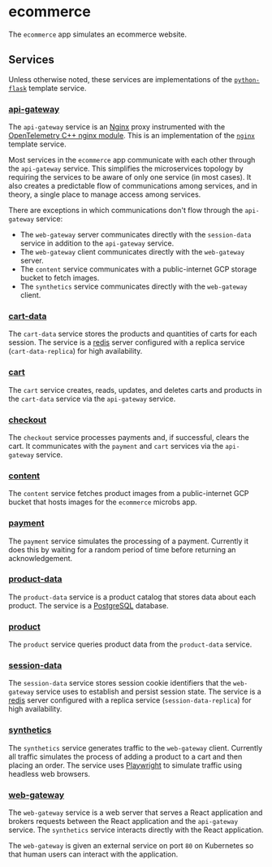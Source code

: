 # [](ecommerce)ecommerce

The `ecommerce` app simulates an ecommerce website.

## Services

Unless otherwise noted, these services are implementations of the
[`python-flask`](/docs/apps/templates) template service.

### [api-gateway](https://github.com/microbs-io/microbs/tree/main/apps/ecommerce/services/api-gateway)

The `api-gateway` service is an [Nginx](https://www.nginx.com/) proxy instrumented
with the [OpenTelemetry C++ nginx module](https://github.com/open-telemetry/opentelemetry-cpp-contrib/tree/main/instrumentation/nginx).
This is an implementation of the [`nginx`](/docs/apps/templates) template service.

Most services in the `ecommerce` app communicate with each other through the
`api-gateway` service. This simplifies the microservices topology by requiring
the services to be aware of only one service (in most cases). It also creates a
predictable flow of communications among services, and in theory, a single
place to manage access among services.

There are exceptions in which communications don't flow through the `api-gateway`
service:

* The `web-gateway` server communicates directly with the `session-data` service in addition to the `api-gateway` service.
* The `web-gateway` client communicates directly with the `web-gateway` server.
* The `content` service communicates with a public-internet GCP storage bucket to fetch images.
* The `synthetics` service communicates directly with the `web-gateway` client.

### [cart-data](https://github.com/microbs-io/microbs/tree/main/apps/ecommerce/services/cart-data)

The `cart-data` service stores the products and quantities of carts for each
session. The service is a [redis](https://redis.io/) server configured with a
replica service (`cart-data-replica`) for high availability.

### [cart](https://github.com/microbs-io/microbs/tree/main/apps/ecommerce/services/cart)

The `cart` service creates, reads, updates, and deletes carts and products in
the `cart-data` service via the `api-gateway` service.

### [checkout](https://github.com/microbs-io/microbs/tree/main/apps/ecommerce/services/checkout)

The `checkout` service processes payments and, if successful, clears the cart.
It communicates with the `payment` and `cart` services via the `api-gateway`
service.

### [content](https://github.com/microbs-io/microbs/tree/main/apps/ecommerce/services/content)

The `content` service fetches product images from a public-internet GCP bucket
that hosts images for the `ecommerce` microbs app.

### [payment](https://github.com/microbs-io/microbs/tree/main/apps/ecommerce/services/payment)

The `payment` service simulates the processing of a payment. Currently it does
this by waiting for a random period of time before returning an acknowledgement.

### [product-data](https://github.com/microbs-io/microbs/tree/main/apps/ecommerce/services/product-data)

The `product-data` service is a product catalog that stores data about each
product. The service is a [PostgreSQL](https://www.postgresql.org/) database.

### [product](https://github.com/microbs-io/microbs/tree/main/apps/ecommerce/services/product)

The `product` service queries product data from the `product-data` service.

### [session-data](https://github.com/microbs-io/microbs/tree/main/apps/ecommerce/services/session-data)

The `session-data` service stores session cookie identifiers that the
`web-gateway` service uses to establish and persist session state. The service
is a [redis](https://redis.io/) server configured with a replica service
(`session-data-replica`) for high availability.

### [synthetics](https://github.com/microbs-io/microbs/tree/main/apps/ecommerce/services/synthetics)

The `synthetics` service generates traffic to the `web-gateway` client.
Currently all traffic simulates the process of adding a product to a cart and
then placing an order. The service uses [Playwright](https://playwright.dev/)
to simulate traffic using headless web browsers.

### [web-gateway](https://github.com/microbs-io/microbs/tree/main/apps/ecommerce/services/web-gateway)

The `web-gateway` service is a web server that serves a React application and
brokers requests between the React application and the `api-gateway` service.
The `synthetics` service interacts directly with the React application.

The `web-gateway` is given an external service on port `80` on Kubernetes so
that human users can interact with the application.
